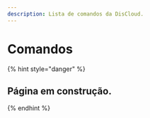 ```yaml
---
description: Lista de comandos da DisCloud.
---
```


# Comandos

{% hint style="danger" %}
## Página em construção.
{% endhint %}

